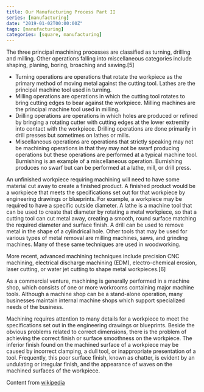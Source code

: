 ```yaml
---
title: Our Manufacturing Process Part II
series: [manufacturing]
date: "2019-01-02T00:00:00Z"
tags: [manufacturing]
categories: [square, manufacturing]
---
```


The three principal machining processes are classified as turning, drilling and milling. Other operations falling into miscellaneous categories include shaping, planing, boring, broaching and sawing.[5]

- Turning operations are operations that rotate the workpiece as the primary method of moving metal against the cutting tool. Lathes are the principal machine tool used in turning.
- Milling operations are operations in which the cutting tool rotates to bring cutting edges to bear against the workpiece. Milling machines are the principal machine tool used in milling.
- Drilling operations are operations in which holes are produced or refined by bringing a rotating cutter with cutting edges at the lower extremity into contact with the workpiece. Drilling operations are done primarily in drill presses but sometimes on lathes or mills.
- Miscellaneous operations are operations that strictly speaking may not be machining operations in that they may not be swarf producing operations but these operations are performed at a typical machine tool. Burnishing is an example of a miscellaneous operation. Burnishing produces no swarf but can be performed at a lathe, mill, or drill press.

An unfinished workpiece requiring machining will need to have some material cut away to create a finished product. A finished product would be a workpiece that meets the specifications set out for that workpiece by engineering drawings or blueprints. For example, a workpiece may be required to have a specific outside diameter. A lathe is a machine tool that can be used to create that diameter by rotating a metal workpiece, so that a cutting tool can cut metal away, creating a smooth, round surface matching the required diameter and surface finish. A drill can be used to remove metal in the shape of a cylindrical hole. Other tools that may be used for various types of metal removal are milling machines, saws, and grinding machines. Many of these same techniques are used in woodworking.

More recent, advanced machining techniques include precision CNC machining, electrical discharge machining (EDM), electro-chemical erosion, laser cutting, or water jet cutting to shape metal workpieces.[6]

As a commercial venture, machining is generally performed in a machine shop, which consists of one or more workrooms containing major machine tools. Although a machine shop can be a stand-alone operation, many businesses maintain internal machine shops which support specialized needs of the business.

Machining requires attention to many details for a workpiece to meet the specifications set out in the engineering drawings or blueprints. Beside the obvious problems related to correct dimensions, there is the problem of achieving the correct finish or surface smoothness on the workpiece. The inferior finish found on the machined surface of a workpiece may be caused by incorrect clamping, a dull tool, or inappropriate presentation of a tool. Frequently, this poor surface finish, known as chatter, is evident by an undulating or irregular finish, and the appearance of waves on the machined surfaces of the workpiece.

Content from [wikipedia](https://en.wikipedia.org/wiki/Machining)
